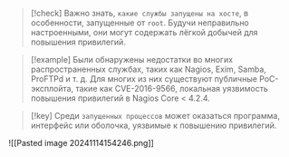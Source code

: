 
> [!check] 
> Важно знать, `какие службы запущены на хосте`, в особенности, запущенные от `root`. Будучи неправильно настроенными, они могут содержать лёгкой добычей для повышения привилегий. 

> [!example] 
> Были обнаружены недостатки во многих распространенных службах, таких как Nagios, Exim, Samba, ProFTPd и т. д. Для многих из них существуют публичные PoC-эксплойта, такие как CVE-2016-9566, локальная уязвимость повышения привилегий в Nagios Core < 4.2.4.

> [!key] 
> Среди `запущенных процессов` может оказаться программа, интерфейс или оболочка, уязвимые к повышению привилегий.

![[Pasted image 20241114154246.png]]


